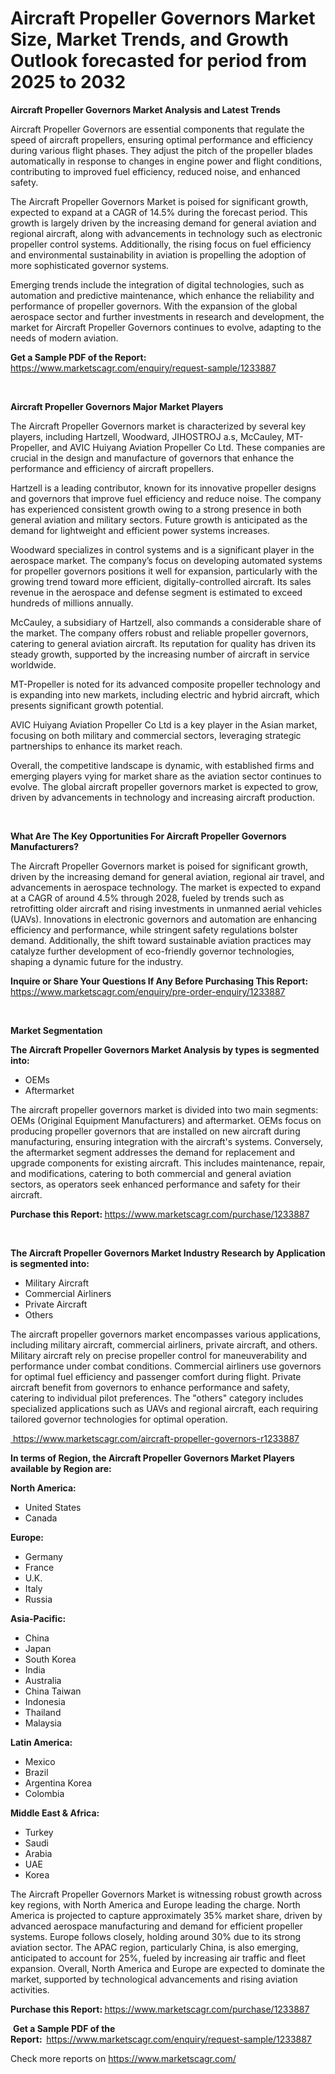 <p><h1>Aircraft Propeller Governors Market Size, Market Trends, and Growth Outlook forecasted for period from 2025 to 2032</h1></p><p><strong>Aircraft Propeller Governors Market Analysis and Latest Trends</strong></p>
<p><p>Aircraft Propeller Governors are essential components that regulate the speed of aircraft propellers, ensuring optimal performance and efficiency during various flight phases. They adjust the pitch of the propeller blades automatically in response to changes in engine power and flight conditions, contributing to improved fuel efficiency, reduced noise, and enhanced safety.</p><p>The Aircraft Propeller Governors Market is poised for significant growth, expected to expand at a CAGR of 14.5% during the forecast period. This growth is largely driven by the increasing demand for general aviation and regional aircraft, along with advancements in technology such as electronic propeller control systems. Additionally, the rising focus on fuel efficiency and environmental sustainability in aviation is propelling the adoption of more sophisticated governor systems. </p><p>Emerging trends include the integration of digital technologies, such as automation and predictive maintenance, which enhance the reliability and performance of propeller governors. With the expansion of the global aerospace sector and further investments in research and development, the market for Aircraft Propeller Governors continues to evolve, adapting to the needs of modern aviation.</p></p>
<p><strong>Get a Sample PDF of the Report:&nbsp;</strong> <a href="https://www.marketscagr.com/enquiry/request-sample/1233887?utm_campaign=3271&utm_medium=2&utm_source=Github&utm_content=ia&utm_term=25032025&utm_id=aircraft-propeller-governors">https://www.marketscagr.com/enquiry/request-sample/1233887</a></p>
<p>&nbsp;</p>
<p><strong>Aircraft Propeller Governors Major Market Players</strong></p>
<p><p>The Aircraft Propeller Governors market is characterized by several key players, including Hartzell, Woodward, JIHOSTROJ a.s, McCauley, MT-Propeller, and AVIC Huiyang Aviation Propeller Co Ltd. These companies are crucial in the design and manufacture of governors that enhance the performance and efficiency of aircraft propellers.</p><p>Hartzell is a leading contributor, known for its innovative propeller designs and governors that improve fuel efficiency and reduce noise. The company has experienced consistent growth owing to a strong presence in both general aviation and military sectors. Future growth is anticipated as the demand for lightweight and efficient power systems increases.</p><p>Woodward specializes in control systems and is a significant player in the aerospace market. The company’s focus on developing automated systems for propeller governors positions it well for expansion, particularly with the growing trend toward more efficient, digitally-controlled aircraft. Its sales revenue in the aerospace and defense segment is estimated to exceed hundreds of millions annually.</p><p>McCauley, a subsidiary of Hartzell, also commands a considerable share of the market. The company offers robust and reliable propeller governors, catering to general aviation aircraft. Its reputation for quality has driven its steady growth, supported by the increasing number of aircraft in service worldwide.</p><p>MT-Propeller is noted for its advanced composite propeller technology and is expanding into new markets, including electric and hybrid aircraft, which presents significant growth potential. </p><p>AVIC Huiyang Aviation Propeller Co Ltd is a key player in the Asian market, focusing on both military and commercial sectors, leveraging strategic partnerships to enhance its market reach.</p><p>Overall, the competitive landscape is dynamic, with established firms and emerging players vying for market share as the aviation sector continues to evolve. The global aircraft propeller governors market is expected to grow, driven by advancements in technology and increasing aircraft production.</p></p>
<p>&nbsp;</p>
<p><strong>What Are The Key Opportunities For Aircraft Propeller Governors Manufacturers?</strong></p>
<p><p>The Aircraft Propeller Governors market is poised for significant growth, driven by the increasing demand for general aviation, regional air travel, and advancements in aerospace technology. The market is expected to expand at a CAGR of around 4.5% through 2028, fueled by trends such as retrofitting older aircraft and rising investments in unmanned aerial vehicles (UAVs). Innovations in electronic governors and automation are enhancing efficiency and performance, while stringent safety regulations bolster demand. Additionally, the shift toward sustainable aviation practices may catalyze further development of eco-friendly governor technologies, shaping a dynamic future for the industry.</p></p>
<p><strong>Inquire or Share Your Questions If Any Before Purchasing This Report:</strong> <a href="https://www.marketscagr.com/enquiry/pre-order-enquiry/1233887?utm_campaign=3271&utm_medium=2&utm_source=Github&utm_content=ia&utm_term=25032025&utm_id=aircraft-propeller-governors">https://www.marketscagr.com/enquiry/pre-order-enquiry/1233887</a></p>
<p>&nbsp;</p>
<p><strong>Market Segmentation</strong></p>
<p><strong>The Aircraft Propeller Governors Market Analysis by types is segmented into:</strong></p>
<p><ul><li>OEMs</li><li>Aftermarket</li></ul></p>
<p><p>The aircraft propeller governors market is divided into two main segments: OEMs (Original Equipment Manufacturers) and aftermarket. OEMs focus on producing propeller governors that are installed on new aircraft during manufacturing, ensuring integration with the aircraft's systems. Conversely, the aftermarket segment addresses the demand for replacement and upgrade components for existing aircraft. This includes maintenance, repair, and modifications, catering to both commercial and general aviation sectors, as operators seek enhanced performance and safety for their aircraft.</p></p>
<p><strong>Purchase this Report:&nbsp;</strong><a href="https://www.marketscagr.com/purchase/1233887?utm_campaign=3271&utm_medium=2&utm_source=Github&utm_content=ia&utm_term=25032025&utm_id=aircraft-propeller-governors">https://www.marketscagr.com/purchase/1233887</a></p>
<p>&nbsp;</p>
<p><strong>The Aircraft Propeller Governors Market Industry Research by Application is segmented into:</strong></p>
<p><ul><li>Military Aircraft</li><li>Commercial Airliners</li><li>Private Aircraft</li><li>Others</li></ul></p>
<p><p>The aircraft propeller governors market encompasses various applications, including military aircraft, commercial airliners, private aircraft, and others. Military aircraft rely on precise propeller control for maneuverability and performance under combat conditions. Commercial airliners use governors for optimal fuel efficiency and passenger comfort during flight. Private aircraft benefit from governors to enhance performance and safety, catering to individual pilot preferences. The "others" category includes specialized applications such as UAVs and regional aircraft, each requiring tailored governor technologies for optimal operation.</p></p>
<p><a href="https://www.marketscagr.com/aircraft-propeller-governors-r1233887?utm_campaign=3271&utm_medium=2&utm_source=Github&utm_content=ia&utm_term=25032025&utm_id=aircraft-propeller-governors">&nbsp;https://www.marketscagr.com/aircraft-propeller-governors-r1233887</a></p>
<p><strong>In terms of Region, the Aircraft Propeller Governors Market Players available by Region are:</strong></p>
<p>
    <p> <strong> North America: </strong>
        <ul>
            <li>United States</li>
            <li>Canada</li>
        </ul>
        </p> 
    <p> <strong> Europe: </strong>
        <ul>
            <li>Germany</li>
            <li>France</li>
            <li>U.K.</li>
            <li>Italy</li>
            <li>Russia</li>
        </ul>
        </p> 
    <p> <strong> Asia-Pacific: </strong>
        <ul>
            <li>China</li>
            <li>Japan</li>
            <li>South Korea</li>
            <li>India</li>
            <li>Australia</li>
            <li>China Taiwan</li>
            <li>Indonesia</li>
            <li>Thailand</li>
            <li>Malaysia</li>
        </ul>
        </p> 
    <p> <strong> Latin America: </strong>
        <ul>
            <li>Mexico</li>
            <li>Brazil</li>
            <li>Argentina Korea</li>
            <li>Colombia</li>
        </ul>
        </p> 
    <p> <strong> Middle East & Africa: </strong>
        <ul>
            <li>Turkey</li>
            <li>Saudi</li>
            <li>Arabia</li>
            <li>UAE</li>
            <li>Korea</li>
        </ul>
    </p>
    </p>
<p><p>The Aircraft Propeller Governors Market is witnessing robust growth across key regions, with North America and Europe leading the charge. North America is projected to capture approximately 35% market share, driven by advanced aerospace manufacturing and demand for efficient propeller systems. Europe follows closely, holding around 30% due to its strong aviation sector. The APAC region, particularly China, is also emerging, anticipated to account for 25%, fueled by increasing air traffic and fleet expansion. Overall, North America and Europe are expected to dominate the market, supported by technological advancements and rising aviation activities.</p></p>
<p><strong>Purchase this Report: </strong><a href="https://www.marketscagr.com/purchase/1233887?utm_campaign=3271&utm_medium=2&utm_source=Github&utm_content=ia&utm_term=25032025&utm_id=aircraft-propeller-governors">https://www.marketscagr.com/purchase/1233887</a></p>
<p>&nbsp;<strong>Get a Sample PDF of the Report:&nbsp;&nbsp;</strong><a href="https://www.marketscagr.com/enquiry/request-sample/1233887?utm_campaign=3271&utm_medium=2&utm_source=Github&utm_content=ia&utm_term=25032025&utm_id=aircraft-propeller-governors">https://www.marketscagr.com/enquiry/request-sample/1233887</a></p>
<p><strong></strong></p>
<p>Check more reports on <a href="https://www.marketscagr.com/?utm_campaign=3271&utm_medium=2&utm_source=Github&utm_content=ia&utm_term=25032025&utm_id=aircraft-propeller-governors">https://www.marketscagr.com/</a></p>